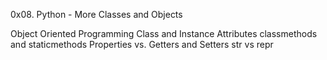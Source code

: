 0x08. Python - More Classes and Objects

Object Oriented Programming
Class and Instance Attributes
classmethods and staticmethods
Properties vs. Getters and Setters
str vs repr
